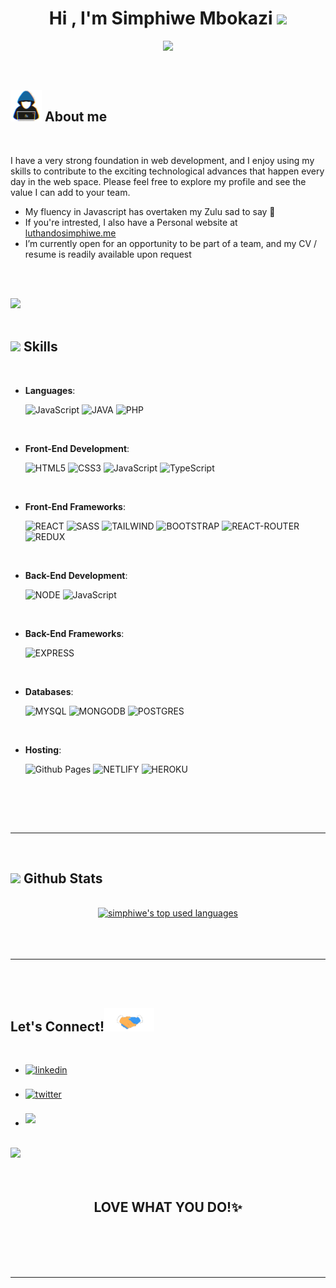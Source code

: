 <h1 align="center"><b>Hi , I'm Simphiwe Mbokazi </b><img src="https://media.giphy.com/media/hvRJCLFzcasrR4ia7z/giphy.gif" width="35"></h1>

<p align="center">
  <a href="https://github.com/DenverCoder1/readme-typing-svg"><img src="https://readme-typing-svg.herokuapp.com?font=Time+New+Roman&color=cyan&size=25&center=true&vCenter=true&width=600&height=100&lines=Full-Stack+Web+Developer,;AI+Enthusiast,;Massive+Formula+1+fan,;Love+to+learn+new+stuff"></a>
</p>


<br>



	
## <picture><img src = "https://github.com/0xAbdulKhalid/0xAbdulKhalid/raw/main/assets/mdImages/about_me.gif" width = 50px></picture> **About me**



<br>

I have a very strong foundation in web development, and I enjoy using my skills to contribute to the exciting technological advances that happen every day in the web space. Please feel free to explore my profile and see the value I can add to your team. 
- My fluency in Javascript has overtaken my Zulu sad to say &#129315;
- If you're intrested, I also have a Personal website at [luthandosimphiwe.me](https://www.luthandosimphiwe.me)
- I’m currently open for an opportunity to be part of a team, and my CV / resume is readily available upon request

<br><br>

<img src="https://user-images.githubusercontent.com/73097560/115834477-dbab4500-a447-11eb-908a-139a6edaec5c.gif"><br><br>

## <img src="https://media2.giphy.com/media/QssGEmpkyEOhBCb7e1/giphy.gif?cid=ecf05e47a0n3gi1bfqntqmob8g9aid1oyj2wr3ds3mg700bl&rid=giphy.gif" width ="25"><b> Skills</b>
<br>

<p align="center">

- **Languages**:
    
    ![JavaScript](https://img.shields.io/badge/JavaScript%20-%23F7DF1E.svg?style=for-the-badge&logo=javascript&logoColor=black)
    ![JAVA](https://img.shields.io/badge/Java-ED8B00?style=for-the-badge&logo=openjdk&logoColor=white)
    ![PHP](https://img.shields.io/badge/PHP-777BB4?style=for-the-badge&logo=php&logoColor=white)

<br>   
    
- **Front-End Development**:

   ![HTML5](https://img.shields.io/badge/HTML5%20-%23E34F26.svg?style=for-the-badge&logo=html5&logoColor=white)
   ![CSS3](https://img.shields.io/badge/CSS%20-%231572B6.svg?style=for-the-badge&logo=css3&logoColor=white)
   ![JavaScript](https://img.shields.io/badge/JavaScript%20-%23F7DF1E.svg?style=for-the-badge&logo=javascript&logoColor=black)
   ![TypeScript](https://img.shields.io/badge/TypeScript-007ACC?style=for-the-badge&logo=typescript&logoColor=white)

<br>
  
 - **Front-End Frameworks**:
  
    ![REACT](https://img.shields.io/badge/React-20232A?style=for-the-badge&logo=react&logoColor=61DAFB)
    ![SASS](https://img.shields.io/badge/Sass-CC6699?style=for-the-badge&logo=sass&logoColor=white)
    ![TAILWIND](https://img.shields.io/badge/Tailwind_CSS-38B2AC?style=for-the-badge&logo=tailwind-css&logoColor=white)
    ![BOOTSTRAP](https://img.shields.io/badge/Bootstrap-563D7C?style=for-the-badge&logo=bootstrap&logoColor=white)
    ![REACT-ROUTER](https://img.shields.io/badge/React_Router-CA4245?style=for-the-badge&logo=react-router&logoColor=white)
    ![REDUX](https://img.shields.io/badge/Redux-593D88?style=for-the-badge&logo=redux&logoColor=white)
  
    <br>

- **Back-End Development**:

    ![NODE](https://img.shields.io/badge/Node.js-43853D?style=for-the-badge&logo=node.js&logoColor=white)
    ![JavaScript](https://img.shields.io/badge/JavaScript%20-%23F7DF1E.svg?style=for-the-badge&logo=javascript&logoColor=black)
  
  <br>

- **Back-End Frameworks**:

    ![EXPRESS](https://img.shields.io/badge/Express.js-404D59?style=for-the-badge)
  
    <br>

- **Databases**:

    ![MYSQL](https://img.shields.io/badge/MySQL-005C84?style=for-the-badge&logo=mysql&logoColor=white)
    ![MONGODB](https://img.shields.io/badge/MongoDB-4EA94B?style=for-the-badge&logo=mongodb&logoColor=white)
    ![POSTGRES](https://img.shields.io/badge/PostgreSQL-316192?style=for-the-badge&logo=postgresql&logoColor=white)
    
  
 <br>

- **Hosting**:

    ![Github Pages](https://img.shields.io/badge/GitHub%20Pages-%23327FC7.svg?style=for-the-badge&logo=github&logoColor=white)
    ![NETLIFY](https://img.shields.io/badge/Netlify-00C7B7?style=for-the-badge&logo=netlify&logoColor=white)
    ![HEROKU](https://img.shields.io/badge/Heroku-430098?style=for-the-badge&logo=heroku&logoColor=white)
    ![]()
    

<br> 


</p>

<br>
<br>

-----

<br>


## <img src="https://media.giphy.com/media/iY8CRBdQXODJSCERIr/giphy.gif" width="35"><b> Github Stats </b>
<br>

<div align="center">

<a href="https://github.com/SimphiweLuthando">
  <img src="https://github-readme-stats.vercel.app/api/top-langs?username=SimphiweLuthando&show_icons=true&locale=en&layout=compact&line_height=20&title_color=7A7ADB&icon_color=2234AE&text_color=D3D3D3&bg_color=0,000000,130F40" width="375"  alt="simphiwe's top used languages"/>

</a>
</div>

<br>
<br>
<br>

-----

<br>
<br>

## <b> Let's Connect!</b><img src="https://github.com/0xAbdulKhalid/0xAbdulKhalid/raw/main/assets/mdImages/handshake.gif" width ="80">
<br>
<div align='left'>

<ul>

<li>
<a href="https://www.linkedin.com/in/simphiwem/" target="_blank">
<img src="https://img.shields.io/badge/linkedin:  Simphiwe Mbokazi-%2300acee.svg?color=405DE6&style=for-the-badge&logo=linkedin&logoColor=white" alt=linkedin style="margin-bottom: 5px;"/>
</a>
</li>

<br>

<li>
<a href="https://twitter.com/simps_24" target="_blank">
<img src="https://img.shields.io/badge/twitter:  @simps_24-%2300acee.svg?color=1DA1F2&style=for-the-badge&logo=twitter&logoColor=white" alt=twitter style="margin-bottom: 5px;"/>
</a>
</li>

<br>

<li>
<a href="mailto:simphiweluthandombokazi@gmail.com" target="_blank">
<img src="https://img.shields.io/badge/gmail:  simphiweluthandombokazi-%23EA4335.svg?style=for-the-badge&logo=gmail&logoColor=white" t=mail style="margin-bottom: 5px;" />
</a>
</li>
	
</ul>
</div>

<br>
<img src="https://user-images.githubusercontent.com/73097560/115834477-dbab4500-a447-11eb-908a-139a6edaec5c.gif">
<br>
<br>
<br>

<div align='center'>

## <b>LOVE WHAT YOU DO!✨</b>

</div>
<br>
<br>
<br>
<br>

---

<br>
